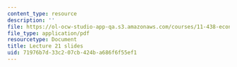 ```yaml
---
content_type: resource
description: ''
file: https://ol-ocw-studio-app-qa.s3.amazonaws.com/courses/11-438-economic-development-planning-spring-2020/71976b7d33c207cb424ba686f6f55ef1_MIT11_438s20_lec21.pdf
file_type: application/pdf
resourcetype: Document
title: Lecture 21 slides
uid: 71976b7d-33c2-07cb-424b-a686f6f55ef1
---
```

